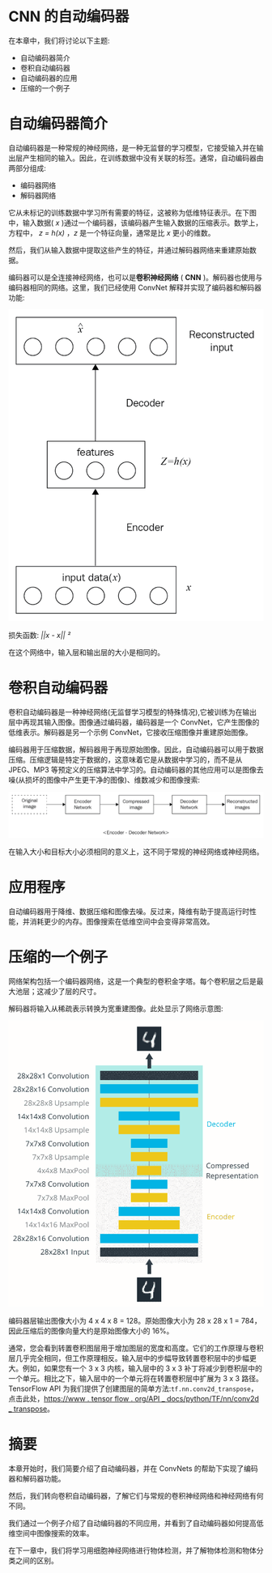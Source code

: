 

# CNN 的自动编码器

在本章中，我们将讨论以下主题:

*   自动编码器简介
*   卷积自动编码器
*   自动编码器的应用
*   压缩的一个例子



# 自动编码器简介

自动编码器是一种常规的神经网络，是一种无监督的学习模型，它接受输入并在输出层产生相同的输入。因此，在训练数据中没有关联的标签。通常，自动编码器由两部分组成:

*   编码器网络
*   解码器网络

它从未标记的训练数据中学习所有需要的特征，这被称为低维特征表示。在下图中，输入数据( *x* )通过一个编码器，该编码器产生输入数据的压缩表示。数学上，方程中， *z = h(x)* ，*z* 是一个特征向量，通常是比 *x* 更小的维数。

然后，我们从输入数据中提取这些产生的特征，并通过解码器网络来重建原始数据。

编码器可以是全连接神经网络，也可以是**卷积神经网络** ( **CNN** )。解码器也使用与编码器相同的网络。这里，我们已经使用 ConvNet 解释并实现了编码器和解码器功能:

![](img/7c90369e-7ca4-48a3-b473-30c24faaecd6.png)

损失函数: *||x - x|| ²*

在这个网络中，输入层和输出层的大小是相同的。



# 卷积自动编码器

卷积自动编码器是一种神经网络(无监督学习模型的特殊情况),它被训练为在输出层中再现其输入图像。图像通过编码器，编码器是一个 ConvNet，它产生图像的低维表示。解码器是另一个示例 ConvNet，它接收压缩图像并重建原始图像。

编码器用于压缩数据，解码器用于再现原始图像。因此，自动编码器可以用于数据压缩。压缩逻辑是特定于数据的，这意味着它是从数据中学习的，而不是从 JPEG、MP3 等预定义的压缩算法中学习的。自动编码器的其他应用可以是图像去噪(从损坏的图像中产生更干净的图像)、维数减少和图像搜索:

![](img/9a8a64d7-7d61-446e-96ac-808858df19af.png)

在输入大小和目标大小必须相同的意义上，这不同于常规的神经网络或神经网络。



# 应用程序

自动编码器用于降维、数据压缩和图像去噪。反过来，降维有助于提高运行时性能，并消耗更少的内存。图像搜索在低维空间中会变得非常高效。



# 压缩的一个例子

网络架构包括一个编码器网络，这是一个典型的卷积金字塔。每个卷积层之后是最大池层；这减少了层的尺寸。

解码器将输入从稀疏表示转换为宽重建图像。此处显示了网络示意图:

![](img/6c58f5c9-4f78-423e-a375-4e94c7b5a9e3.png)

编码器层输出图像大小为 4 x 4 x 8 = 128。原始图像大小为 28 x 28 x 1 = 784，因此压缩后的图像向量大约是原始图像大小的 16%。

通常，您会看到转置卷积图层用于增加图层的宽度和高度。它们的工作原理与卷积层几乎完全相同，但工作原理相反。输入层中的步幅导致转置卷积层中的步幅更大。例如，如果您有一个 3 x 3 内核，输入层中的 3 x 3 补丁将减少到卷积层中的一个单元。相比之下，输入层中的一个单元将在转置卷积层中扩展为 3 x 3 路径。TensorFlow API 为我们提供了创建图层的简单方法:`tf.nn.conv2d_transpose`，点击此处，[https://www . tensor flow . org/API _ docs/python/TF/nn/conv2d _ transpose](https://www.tensorflow.org/api_docs/python/tf/nn/conv2d_transpose)。



# 摘要

本章开始时，我们简要介绍了自动编码器，并在 ConvNets 的帮助下实现了编码器和解码器功能。

然后，我们转向卷积自动编码器，了解它们与常规的卷积神经网络和神经网络有何不同。

我们通过一个例子介绍了自动编码器的不同应用，并看到了自动编码器如何提高低维空间中图像搜索的效率。

在下一章中，我们将学习用细胞神经网络进行物体检测，并了解物体检测和物体分类之间的区别。